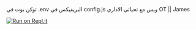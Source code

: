 توكن بوت في .env 
البريفيكس في config.js 
وبس 
مع تحياتي الاداري OT || James

[![Run on Repl.it](https://repl.it/badge/github/TJames702/musicbot)](https://repl.it/github/TJames702/musicbot)
